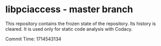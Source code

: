 # libpciaccess - master branch

This repository contains the frozen state of the repository.
Its history is cleared. It is used only for static code
analysis with Codacy.

Commit Time: 1714543134